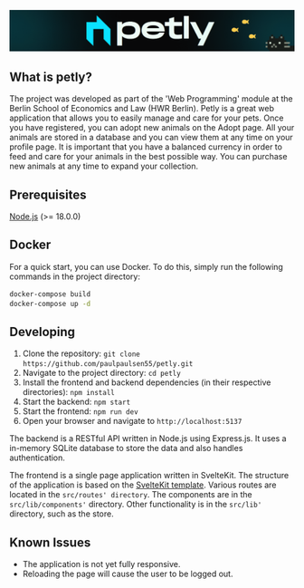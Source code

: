 ![Banner Image](/banner.png)

## What is petly?

The project was developed as part of the 'Web Programming' module at the Berlin School of Economics and Law (HWR Berlin). 
Petly is a great web application that allows you to easily manage and care for your pets. Once you have registered, you can adopt new animals on the Adopt page. All your animals are stored in a database and you can view them at any time on your profile page. It is important that you have a balanced currency in order to feed and care for your animals in the best possible way. You can purchase new animals at any time to expand your collection.


## Prerequisites
[Node.js](https://nodejs.org/en/download) (>= 18.0.0)


## Docker
For a quick start, you can use Docker. To do this, simply run the following commands in the project directory:
```bash
docker-compose build
docker-compose up -d
```

## Developing

1. Clone the repository: `git clone https://github.com/paulpaulsen55/petly.git`
2. Navigate to the project directory: `cd petly`
3. Install the frontend and backend dependencies (in their respective directories): `npm install`
4. Start the backend: `npm start`
5. Start the frontend: `npm run dev`
6. Open your browser and navigate to `http://localhost:5137`

The backend is a RESTful API written in Node.js using Express.js. It uses a in-memory SQLite database to store the data and also handles authentication.

The frontend is a single page application written in SvelteKit. The structure of the application is based on the [SvelteKit template](https://kit.svelte.dev/docs/project-structure). Various routes are located in the `src/routes' directory`. The components are in the `src/lib/components'` directory. Other functionality is in the `src/lib'` directory, such as the store.

## Known Issues
- The application is not yet fully responsive.
- Reloading the page will cause the user to be logged out.